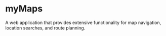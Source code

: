 # myMaps
A web application that provides extensive functionality for map navigation, location searches, and route planning.
